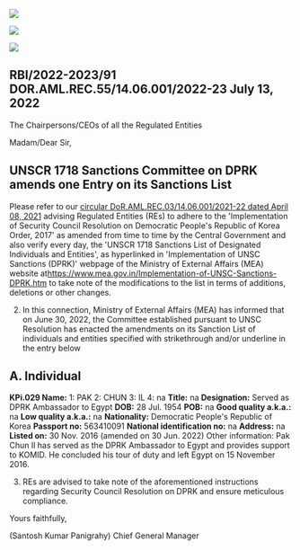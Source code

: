 ![](_page_0_Picture_0.jpeg)

![](_page_0_Picture_1.jpeg)

![](_page_0_Picture_2.jpeg)

## RBI/2022-2023/91 DOR.AML.REC.55/14.06.001/2022-23 July 13, 2022

The Chairpersons/CEOs of all the Regulated Entities

Madam/Dear Sir,

## **UNSCR 1718 Sanctions Committee on DPRK amends one Entry on its Sanctions List**

Please refer to our [circular DoR.AML.REC.03/14.06.001/2021-22 dated April 08, 2021](https://www.rbi.org.in/Scripts/NotificationUser.aspx?Id=12073&Mode=0) advising Regulated Entities (REs) to adhere to the 'Implementation of Security Council Resolution on Democratic People's Republic of Korea Order, 2017' as amended from time to time by the Central Government and also verify every day, the 'UNSCR 1718 Sanctions List of Designated Individuals and Entities', as hyperlinked in 'Implementation of UNSC Sanctions (DPRK)' webpage of the Ministry of External Affairs (MEA) website at<https://www.mea.gov.in/Implementation-of-UNSC-Sanctions-DPRK.htm> to take note of the modifications to the list in terms of additions, deletions or other changes.

2. In this connection, Ministry of External Affairs (MEA) has informed that on June 30, 2022, the Committee established pursuant to UNSC Resolution has enacted the amendments on its Sanction List of individuals and entities specified with strikethrough and/or underline in the entry below

## **A. Individual**

**KPi.029 Name:** 1: PAK 2: CHUN 3: IL 4: na **Title:** na **Designation:** Served as DPRK Ambassador to Egypt **DOB:** 28 Jul. 1954 **POB:** na **Good quality a.k.a.:** na **Low quality a.k.a.:** na **Nationality:** Democratic People's Republic of Korea **Passport no:** 563410091 **National identification no:** na **Address:** na **Listed on:** 30 Nov. 2016 (amended on 30 Jun. 2022) Other information: Pak Chun Il has served as the DPRK Ambassador to Egypt and provides support to KOMID. He concluded his tour of duty and left Egypt on 15 November 2016.

3. REs are advised to take note of the aforementioned instructions regarding Security Council Resolution on DPRK and ensure meticulous compliance.

Yours faithfully,

(Santosh Kumar Panigrahy) Chief General Manager